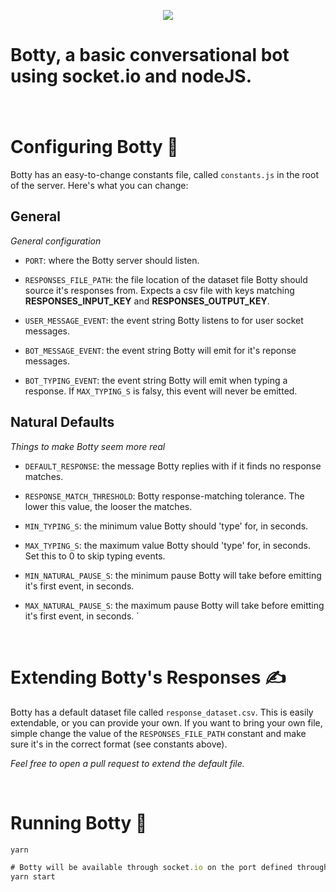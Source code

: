 <p align="center">
  <img src="https://puu.sh/GTori/c6f7e9cae8.jpg">
  <h1> Botty, a basic conversational bot using socket.io and nodeJS.</h1>
</p>

###

&nbsp;
# Configuring Botty 🔧
Botty has an easy-to-change constants file, called `constants.js` in the root of the server. Here's what you can change:

## General
*General configuration*
- `PORT`: where the Botty server should listen.

  
- `RESPONSES_FILE_PATH`: the file location of the dataset file Botty should source it's responses from. Expects a csv file with keys matching **RESPONSES_INPUT_KEY** and **RESPONSES_OUTPUT_KEY**.
  

- `USER_MESSAGE_EVENT`: the event string Botty listens to for user socket messages.
  

- `BOT_MESSAGE_EVENT`: the event string Botty will emit for it's reponse messages.
  

- `BOT_TYPING_EVENT`: the event string Botty will emit when typing a response. If `MAX_TYPING_S` is falsy, this event will never be emitted.

## Natural Defaults 
*Things to make Botty seem more real*

- `DEFAULT_RESPONSE`: the message Botty replies with if it finds no response matches.
  

- `RESPONSE_MATCH_THRESHOLD`: Botty response-matching tolerance. The lower this value, the looser the matches. 
  

- `MIN_TYPING_S`: the minimum value Botty should 'type' for, in seconds.
  

- `MAX_TYPING_S`: the maximum value Botty should 'type' for, in seconds. Set this to 0 to skip typing events.
  

- `MIN_NATURAL_PAUSE_S`: the minimum pause Botty will take before emitting it's first event, in seconds.
  

- `MAX_NATURAL_PAUSE_S`: the maximum pause Botty will take before emitting it's first event, in seconds.
`

&nbsp;
# Extending Botty's Responses ✍️
Botty has a default dataset file called `response_dataset.csv`. This is easily extendable, or you can provide your own. If you want to bring your own file, simple change the value of the `RESPONSES_FILE_PATH` constant and make sure it's in the correct format (see constants above). 

*Feel free to open a pull request to extend the default file.*

&nbsp;
# Running Botty 🚀
```javascript
yarn

# Botty will be available through socket.io on the port defined through the PORT constant
yarn start
```
